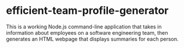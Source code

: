 # efficient-team-profile-generator
This is a working Node.js command-line application that takes in information about employees on a software engineering team, then generates an HTML webpage that displays summaries for each person.

